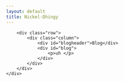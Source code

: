 ```yaml
---
layout: default
title: Nickel-Dhingy
---
```





<div id="container">
    
        <div class="row">
            <div class="column">
                <div id="blogheader">Blog</div>
                <div id="blog">
                    <p>uh </p>
                </div>
            </div>
        </div>
    </div>


<script>
        // Fetch the JSON data from the file
        fetch('assets/blogs/test.json')
            .then(response => response.json())  // Parse the JSON data
            .then(posts => {
                const blogContainer = document.getElementById("blog");  // Get the container for blog posts
                
                // Loop through each post and add it to the HTML
                posts.forEach(post => {
                    const postElement = document.createElement("div");  // Create a new div for each post
                    postElement.classList.add("post");  // Add a class for styling

                    // Add the title and content of the blog post
                    postElement.innerHTML = `<h2>${post.title}</h2><p>${post.content}</p>`;

                    // Append the post to the container
                    blogContainer.appendChild(postElement);
                });
            })
            .catch(error => console.error('Error loading the JSON file:', error));  // Handle any errors
    </script>
